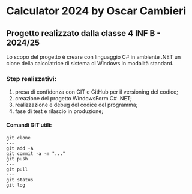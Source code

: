 # Calculator 2024 by Oscar Cambieri

## Progetto realizzato dalla classe 4 INF B - 2024/25

Lo scopo del progetto è creare con linguaggio C# in ambiente .NET un clone della calcolatrice di sistema di Windows in modalità standard.

### Step realizzativi:
1) presa di confidenza con GIT e GitHub per il versioning del codice;
2) creazione del progetto WindowsForm C# .NET;
3) realizzazione e debug del codice del programma;
4) fase di test e rilascio in produzione;

#### Comandi GIT utili:
```
git clone
---
git add -A
git commit -a -m "..."
git push
---
git pull
---
git status
git log
```
